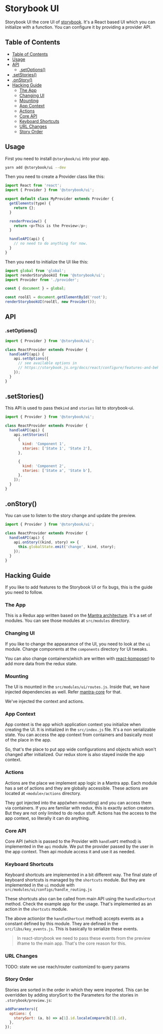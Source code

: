 <h1>Storybook UI</h1>

Storybook UI the core UI of [storybook](https://storybook.js.org).
It's a React based UI which you can initialize with a function.
You can configure it by providing a provider API.

## Table of Contents

- [Table of Contents](#table-of-contents)
- [Usage](#usage)
- [API](#api)
  - [.setOptions()](#setoptions)
- [.setStories()](#setstories)
- [.onStory()](#onstory)
- [Hacking Guide](#hacking-guide)
  - [The App](#the-app)
  - [Changing UI](#changing-ui)
  - [Mounting](#mounting)
  - [App Context](#app-context)
  - [Actions](#actions)
  - [Core API](#core-api)
  - [Keyboard Shortcuts](#keyboard-shortcuts)
  - [URL Changes](#url-changes)
  - [Story Order](#story-order)

## Usage

First you need to install `@storybook/ui` into your app.

```sh
yarn add @storybook/ui --dev
```

Then you need to create a Provider class like this:

```js
import React from 'react';
import { Provider } from '@storybook/ui';

export default class MyProvider extends Provider {
  getElements(type) {
    return {};
  }

  renderPreview() {
    return <p>This is the Preview</p>;
  }

  handleAPI(api) {
    // no need to do anything for now.
  }
}
```

Then you need to initialize the UI like this:

```js
import global from 'global';
import renderStorybookUI from '@storybook/ui';
import Provider from './provider';

const { document } = global;

const roolEl = document.getElementById('root');
renderStorybookUI(roolEl, new Provider());
```

## API

### .setOptions()

```js
import { Provider } from '@storybook/ui';

class ReactProvider extends Provider {
  handleAPI(api) {
    api.setOptions({
      // see available options in
      // https://storybook.js.org/docs/react/configure/features-and-behavior
    });
  }
}
```

## .setStories()

This API is used to pass the`kind` and `stories` list to storybook-ui.

```js
import { Provider } from '@storybook/ui';

class ReactProvider extends Provider {
  handleAPI(api) {
    api.setStories([
      {
        kind: 'Component 1',
        stories: ['State 1', 'State 2'],
      },

      {
        kind: 'Component 2',
        stories: ['State a', 'State b'],
      },
    ]);
  }
}
```

## .onStory()

You can use to listen to the story change and update the preview.

```js
import { Provider } from '@storybook/ui';

class ReactProvider extends Provider {
  handleAPI(api) {
    api.onStory((kind, story) => {
      this.globalState.emit('change', kind, story);
    });
  }
}
```

## Hacking Guide

If you like to add features to the Storybook UI or fix bugs, this is the guide you need to follow.

### The App

This is a Redux app written based on the [Mantra architecture](https://github.com/kadirahq/mantra/).
It's a set of modules. You can see those modules at `src/modules` directory.

### Changing UI

If you like to change the appearance of the UI, you need to look at the `ui` module. Change components at the `components` directory for UI tweaks.

You can also change containers(which are written with [react-komposer](https://github.com/kadirahq/react-komposer/)) to add more data from the redux state.

### Mounting

The UI is mounted in the `src/modules/ui/routes.js`. Inside that, we have injected dependencies as well. Refer [mantra-core](https://github.com/mantrajs/mantra-core) for that.

We've injected the context and actions.

### App Context

App context is the app which application context you initialize when creating the UI. It is initialized in the `src/index.js` file. It's a non serializable state. You can access the app context from containers and basically most of the place in the app.

So, that's the place to put app wide configurations and objects which won't changed after initialized. Our redux store is also stayed inside the app context.

### Actions

Actions are the place we implement app logic in a Mantra app. Each module has a set of actions and they are globally accessible. These actions are located at `<module>/actions` directory.

They got injected into the app(when mounting) and you can access them via containers. If you are familiar with redux, this is exactly action creators. But they are not only limited to do redux stuff. Actions has the access to the app context, so literally it can do anything.

### Core API

Core API (which is passed to the Provider with `handleAPI` method) is implemented in the `api` module. We put the provider passed by the user in the app context. Then api module access it and use it as needed.

### Keyboard Shortcuts

Keyboard shortcuts are implemented in a bit different way. The final state of keyboard shortcuts is managed by the `shortcuts` module. But they are implemented in the `ui` module with `src/modules/ui/configs/handle_routing.js`

These shortcuts also can be called from main API using the `handleShortcut` method. Check the example app for the usage. That's implemented as an action in the `shortcuts` module.

The above action(or the `handleShortcut` method) accepts events as a constant defined by this module. They are defined in the `src/libs/key_events.js`. This is basically to serialize these events.

> In react-storybook we need to pass these events from the preview iframe to the main app. That's the core reason for this.

### URL Changes

TODO: state we use reach/router customized to query params

### Story Order

Stories are sorted in the order in which they were imported. This can be overridden by adding storySort to the Parameters for the stories in `.storybook/preview.js`:

```js
addParameters({
  options: {
    storySort: (a, b) => a[1].id.localeCompare(b[1].id),
  },
});
```
